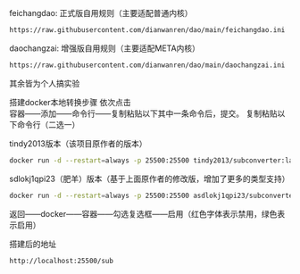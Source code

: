 feichangdao:                 正式版自用规则（主要适配普通内核）

```bash
https://raw.githubusercontent.com/dianwanren/dao/main/feichangdao.ini
```

daochangzai:                 增强版自用规则（主要适配META内核）


```bash
https://raw.githubusercontent.com/dianwanren/dao/main/daochangzai.ini
```


其余皆为个人搞实验




搭建docker本地转换步骤
依次点击   
容器——添加——命令行——复制粘贴以下其中一条命令后，提交。
复制粘贴以下命令行（二选一）
  
tindy2013版本（该项目原作者的版本）

```bash
docker run -d --restart=always -p 25500:25500 tindy2013/subconverter:latest
```

sdlokj1qpi23（肥羊）版本（基于上面原作者的修改版，增加了更多的类型支持）


```bash
docker run -d --restart=always -p 25500:25500 asdlokj1qpi23/subconverter:latest
```


   
返回——docker——容器——勾选复选框——启用（红色字体表示禁用，绿色表示启用）


搭建后的地址
```bash
http://localhost:25500/sub
```
